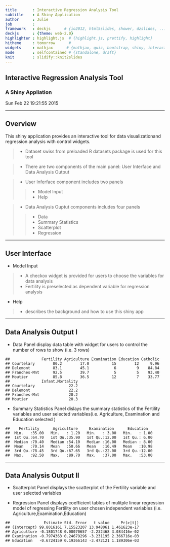 ```yaml
---
title       : Interactive Regression Analysis Tool
subtitle    : A Shiny Application 
author      : Julie
job         : 
framework   : deckjs      # {io2012, html5slides, shower, dzslides, ...}
deckjs      : {theme: web-2.0}
highlighter : highlight.js  # {highlight.js, prettify, highlight}
hitheme     : tomorrow      # 
widgets     : mathjax      # {mathjax, quiz, bootstrap, shiny, interactive}
mode        : selfcontained # {standalone, draft}
knit        : slidify::knit2slides
---
```


## Interactive Regression Analysis Tool
### A Shiny Appliation

Sun Feb 22 19:21:55 2015

---

## Overview
This shiny application provides an interactive tool for data visualizationand regression analysis with control widgets. 

>- Dataset swiss from preloaded R datasets package is used for this tool

>- There are two components of the main panel: User Interface and Data Analysis Output

>- User Inferface component includes two panels 
>> * Model Input
>> * Help

>- Data Analysis Ouptut components includes four panels
>>* Data
>>* Summary Statistics
>>* Scatterplot
>>* Regression

--- 
## User Interface

- Model Input 
>* A checkox widget is provided for users to choose the variables for data analysis 
>* Fertility is preselected as dependent variable for regression analysis
  
- Help
>* describes the background and how to use this shiny app

--- 
## Data Analysis Output I
- Data Panel display data table with widget for users to control the number of rows to show (i.e. 3 rows)


```
##              Fertility Agriculture Examination Education Catholic
## Courtelary        80.2        17.0          15        12     9.96
## Delemont          83.1        45.1           6         9    84.84
## Franches-Mnt      92.5        39.7           5         5    93.40
## Moutier           85.8        36.5          12         7    33.77
##              Infant.Mortality
## Courtelary               22.2
## Delemont                 22.2
## Franches-Mnt             20.2
## Moutier                  20.3
```
- Summary Statistics Panel dislays the summary statistics of the Fertility variables and user selected variables(i.e. Agriculture, Examination and Education selected )


```
##    Fertility      Agriculture     Examination      Education    
##  Min.   :35.00   Min.   : 1.20   Min.   : 3.00   Min.   : 1.00  
##  1st Qu.:64.70   1st Qu.:35.90   1st Qu.:12.00   1st Qu.: 6.00  
##  Median :70.40   Median :54.10   Median :16.00   Median : 8.00  
##  Mean   :70.14   Mean   :50.66   Mean   :16.49   Mean   :10.98  
##  3rd Qu.:78.45   3rd Qu.:67.65   3rd Qu.:22.00   3rd Qu.:12.00  
##  Max.   :92.50   Max.   :89.70   Max.   :37.00   Max.   :53.00
```

---
## Data Analysis Output II
- Scatterplot Panel displays the scatterplot of the Fertility variable and user selected variables

- Regression Panel displays coefficient tables of mulitple linear regression model of regressing Fertility on user chosen independent variables (i.e. Agriculture,Examination,Education)

```
##               Estimate Std. Error   t value     Pr(>|t|)
## (Intercept) 99.8016161 7.15523207 13.948061 1.461623e-17
## Agriculture -0.1801748 0.08070657 -2.232468 3.084416e-02
## Examination -0.7974363 0.24679296 -3.231195 2.366716e-03
## Education   -0.6724159 0.19366143 -3.472121 1.189306e-03
```
